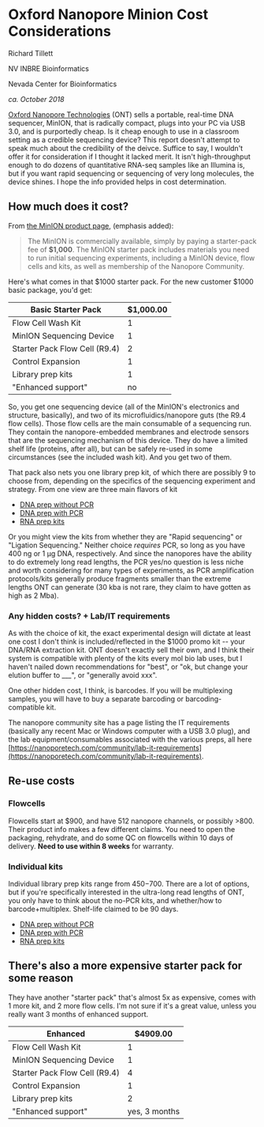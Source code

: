 # Oxford Nanopore Minion Cost Considerations

Richard Tillett

NV INBRE Bioinformatics

Nevada Center for Bioinformatics

_ca. October 2018_

[Oxford Nanopore Technologies](https://nanoporetech.com) (ONT) sells a portable, real-time DNA sequencer, MinION, that is radically compact, plugs into your PC via USB 3.0, and is purportedly cheap. Is it cheap enough to use in a classroom setting as a credible sequencing device? This report doesn't attempt to speak much about the credibility of the deivce. Suffice to say, I wouldn't offer it for consideration if I thought it lacked merit. It isn't high-throughput enough to do dozens of quantitative RNA-seq samples like an Illumina is, but if you want rapid sequencing or sequencing of very long molecules, the device shines. I hope the info provided helps in cost determination.

## How much does it cost?
From [the MinION product page](https://nanoporetech.com/products/minion), (emphasis added):
> The MinION is commercially available, simply by paying a starter-pack fee of **$1,000**. The MinION starter pack includes materials you need to run initial sequencing experiments, including a MinION device, flow cells and kits, as well as membership of the Nanopore Community.

Here's what comes in that $1000 starter pack. For the new customer $1000 basic package, you'd get:

Basic Starter Pack | $1,000.00
--|--
Flow Cell Wash Kit | 1
MinION Sequencing Device | 1
Starter Pack Flow Cell (R9.4)  | 2
Control Expansion | 1
Library prep kits  | 1
"Enhanced support" | no

So, you get one sequencing device (all of the MinION's electronics and structure, basically), and two of its microfluidics/nanopore guts (the R9.4 flow cells). Those flow cells are the main consumable of a sequencing run. They contain the nanopore-embedded membranes and electrode sensors that are the sequencing mechanism of this device. They do have a limited shelf life (proteins, after all), but can be safely re-used in some circumstances (see the included wash kit). And you get two of them.

That pack also nets you one library prep kit, of which there are possibly 9 to choose from, depending on the specifics of the sequencing experiment and strategy. From one view are three main flavors of kit

* [DNA prep without PCR](https://store.nanoporetech.com/pcr-free-kits/)
* [DNA prep with PCR](https://store.nanoporetech.com/pcr-free-kits/)
* [RNA prep kits](https://store.nanoporetech.com/cdna-and-direct-rna/)

Or you might view the kits from whether they are "Rapid sequencing" or "Ligation Sequencing." Neither choice _requires_ PCR, so long as you have 400 ng or 1 µg DNA, respectively. And since the nanopores have the ability to do extremely long read lengths, the PCR yes/no question is less niche and worth considering for many types of experiments, as PCR amplification protocols/kits generally produce fragments smaller than the extreme lengths ONT can generate (30 kba is not rare, they claim to have gotten as high as 2 Mba).

### Any hidden costs? + Lab/IT requirements

As with the choice of kit, the exact experimental design will dictate at least one cost I don't think is included/reflected in the $1000 promo kit -- your DNA/RNA extraction kit. ONT doesn't exactly sell their own, and I think their system is compatible with plenty of the kits every mol bio lab uses, but I haven't nailed down recommendations for "best", or "ok, but change your elution buffer to ___", or "generally avoid xxx".

One other hidden cost, I think, is barcodes. If you will be multiplexing samples, you will have to buy a separate barcoding or barcoding-compatible kit.

The nanopore community site has a page listing the IT requirements (basically any recent Mac or Windows computer with a USB 3.0 plug), and the lab equipment/consumables associated with the various preps, all here [https://nanoporetech.com/community/lab-it-requirements](https://nanoporetech.com/community/lab-it-requirements).

## Re-use costs

### Flowcells

Flowcells start at $900, and have 512 nanopore channels, or possibly >800. Their product info makes a few different claims. You need to open the packaging, rehydrate, and do some QC on flowcells within 10 days of delivery. **Need to use within 8 weeks** for warranty.

### Individual kits
Individual library prep kits range from $450-$700. There are a lot of options, but if you're specifically interested in the ultra-long read lengths of ONT, you only have to think about the no-PCR kits, and whether/how to barcode+multiplex. Shelf-life claimed to be 90 days.

* [DNA prep without PCR](https://store.nanoporetech.com/pcr-free-kits/)
* [DNA prep with PCR](https://store.nanoporetech.com/pcr-free-kits/)
* [RNA prep kits](https://store.nanoporetech.com/cdna-and-direct-rna/)


## There's also a more expensive starter pack for some reason

They have another "starter pack" that's almost 5x as expensive, comes with 1 more kit, and 2 more flow cells. I'm not sure if it's a great value, unless you really want 3 months of enhanced support.

Enhanced | $4909.00
--- | ---
Flow Cell Wash Kit | 1
MinION Sequencing Device | 1
Starter Pack Flow Cell (R9.4) | 4
Control Expansion | 1
Library prep kits  | 2
"Enhanced support" | yes, 3 months
